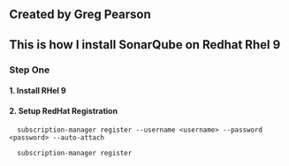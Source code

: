 ## Created by Greg Pearson
## This is how I install SonarQube on Redhat Rhel 9

### Step One ###
#### 1. Install RHel 9

#### 2. Setup RedHat Registration 

```Registration
  subscription-manager register --username <username> --password <password> --auto-attach
```

```Registration
  subscription-manager register
```
